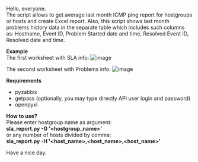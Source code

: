 Hello, everyone.<br>
The script allows to get average last month ICMP ping report for hostgroups or hosts and create Excel report.
Also, this script shows last month problems history data in the separate table which includes such columns as: Hostname, Event ID, Problem	Started date and time,	Resolved Event ID, Resolved date and time.

<strong>Example</strong><br>
The first worksheet with SLA info:
![image](https://user-images.githubusercontent.com/106164393/224988164-5cae33f5-9e11-475c-a265-5347aba010e8.png)

The second worksheet with Problems info:
![image](https://user-images.githubusercontent.com/106164393/224988569-02ce95ef-8ebb-46f2-bdf5-675ba9ceb28d.png)

<strong>Requirements</strong><br>
- pyzabbix
- getpass (optionally, you may type directly API user login and password)
- openpyxl

<strong>How to use?</strong><br>
Please enter hostgroup name as argument:<br>
<strong>sla_report.py -G '<hostgroup_name>'</strong><br>
or any number of hosts divided by comma:<br>
<strong>sla_report.py -H '<host_name>,<host_name>,<host_name>'</strong>

Have a nice day.
